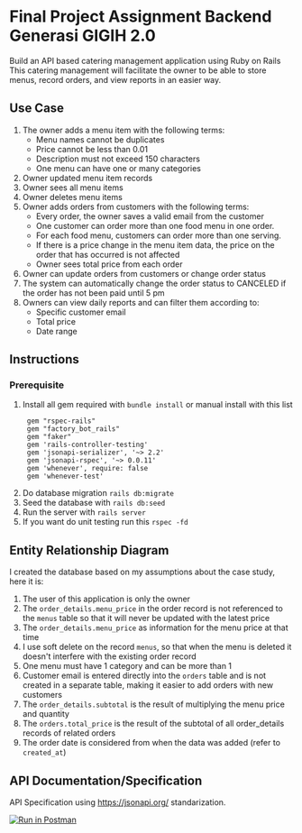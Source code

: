 # Final Project Assignment Backend Generasi GIGIH 2.0

Build an API based catering management application using Ruby on Rails This catering management will facilitate the owner to be able to store menus, record orders, and view reports in an easier way.

## Use Case
1. The owner adds a menu item with the following terms:
    * Menu names cannot be duplicates
    * Price cannot be less than 0.01
    * Description must not exceed 150 characters
    * One menu can have one or many categories
2. Owner updated menu item records
3. Owner sees all menu items
4. Owner deletes menu items
5. Owner adds orders from customers with the following terms:
    * Every order, the owner saves a valid email from the customer
    * One customer can order more than one food menu in one order.
    * For each food menu, customers can order more than one serving.
    * If there is a price change in the menu item data, the price on the order that has occurred is not affected
    * Owner sees total price from each order
6. Owner can update orders from customers or change order status
7. The system can automatically change the order status to CANCELED if the order has not been paid until 5 pm
8. Owners can view daily reports and can filter them according to:
    * Specific customer email
    * Total price
    * Date range

## Instructions

### Prerequisite
1. Install all gem required with ```bundle install```
   or manual install with this list
   ```
    gem "rspec-rails"
    gem "factory_bot_rails"
    gem "faker"
    gem 'rails-controller-testing'
    gem 'jsonapi-serializer', '~> 2.2'
    gem 'jsonapi-rspec', '~> 0.0.11'
    gem 'whenever', require: false
    gem 'whenever-test'
   ```
2. Do database migration ```rails db:migrate```
3. Seed the database with ```rails db:seed```
4. Run the server with ```rails server```
5. If you want do unit testing run this ```rspec -fd```

## Entity Relationship Diagram



I created the database based on my assumptions about the case study, here it is:
1. The user of this application is only the owner
2. The `order_details.menu_price` in the order record is not referenced to the `menus` table so that it will never be updated with the latest price
3. The `order_details.menu_price` as information for the menu price at that time
4. I use soft delete on the record `menus`, so that when the menu is deleted it doesn't interfere with the existing order record
5. One menu must have 1 category and can be more than 1
6. Customer email is entered directly into the `orders` table and is not created in a separate table, making it easier to add orders with new customers
7. The `order_details.subtotal` is the result of multiplying the menu price and quantity
8. The `orders.total_price` is the result of the subtotal of all order_details records of related orders
9. The order date is considered from when the data was added (refer to `created_at`)

## API Documentation/Specification
API Specification using https://jsonapi.org/ standarization.

[![Run in Postman](https://run.pstmn.io/button.svg)](https://app.getpostman.com/run-collection/15761887-db1940df-9252-4726-9180-75071cfd7ef9?action=collection%2Ffork&collection-url=entityId%3D15761887-db1940df-9252-4726-9180-75071cfd7ef9%26entityType%3Dcollection%26workspaceId%3D9dd5c971-fcf2-42e2-8fce-0406681c03a3)